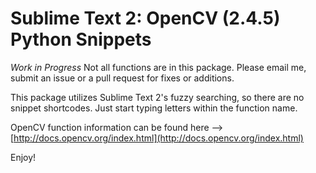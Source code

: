 # Sublime Text 2: OpenCV (2.4.5) Python Snippets

_Work in Progress_
Not all functions are in this package. Please email me, submit an issue or a pull request for fixes or additions.

This package utilizes Sublime Text 2's fuzzy searching, so there are no snippet shortcodes. Just start typing letters within the function name.

OpenCV function information can be found here --> [http://docs.opencv.org/index.html](http://docs.opencv.org/index.html)

Enjoy!